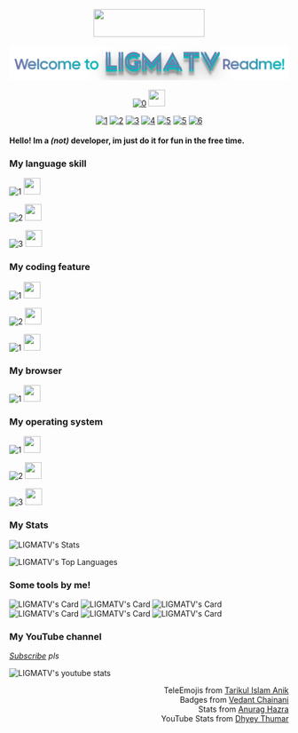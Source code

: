 <div align="center">

<a href="https://github.com/aborazmeh/awesome-palestine?tab=readme-ov-file#awesome-palestine--">
<img src="https://raw.githubusercontent.com/LIGMATV/Save-Palestine-Badge/main/Badge/Save%20Palestine.min.svg" style="width:200px; height:50px;"></a>

![img](img.png)

[![0](https://img.shields.io/badge/Go%20to%20my%20Website!-07BBBC?style=for-the-badge)](https://ligmatv.vercel.app/)
<img src="https://raw.githubusercontent.com/Tarikul-Islam-Anik/Telegram-Animated-Emojis/main/Travel%20and%20Places/Rocket.webp" style="width:30px; height:30px;"> </a>

[![1](https://img.shields.io/badge/YouTube-FF0000?style=for-the-badge&logo=youtube&logoColor=white)](https://url-xc.vercel.app/youtube)
[![2](https://img.shields.io/badge/GitHub-100000?style=for-the-badge&logo=github&logoColor=white)](https://github.com/LIGMATV)
[![3](https://custom-icon-badges.demolab.com/badge/Icon%20Pack%20Studio-f2f3f5?logo=ips&style=for-the-badge)](https://share.iconpackstudio.com/users/Fkfb)
[![4](https://custom-icon-badges.demolab.com/badge/Sticker.ly-0D50F7?logo=sticker.ly&style=for-the-badge&logoColor=white)](https://sticker.ly/user/officialligmatv)
[![5](https://custom-icon-badges.demolab.com/badge/Twibbon-9CE0F0?logo=twibbon&style=for-the-badge)](https://klip.id/user/64e31cf9bb8cabfbe8a55314)
[![5](https://img.shields.io/badge/Blogger-FF5722?style=for-the-badge&logo=blogger&logoColor=white)](https://l1gm4tv.blogspot.com/)
[![6](https://img.shields.io/badge/Bu51nn3ss%20=%20Email-D14836?style=for-the-badge&logo=gmail&logoColor=white)](mailto:ligmatv.id@gmail.com)


</div>

#### Hello! Im a *(not)* developer, im just do it for fun in the free time.

### My language skill

![1](https://img.shields.io/badge/HTML5-E34F26?style=for-the-badge&logo=html5&logoColor=white)
<img src="https://raw.githubusercontent.com/Tarikul-Islam-Anik/Telegram-Animated-Emojis/main/People/Flexed%20Biceps.webp" style="width:30px; height:30px;">

![2](https://img.shields.io/badge/CSS3-1572B6?style=for-the-badge&logo=css3&logoColor=white)
<img src="https://raw.githubusercontent.com/Tarikul-Islam-Anik/Telegram-Animated-Emojis/main/People/Flexed%20Biceps.webp" style="width:30px; height:30px;">

![3](https://img.shields.io/badge/JavaScript-F7DF1E?style=for-the-badge&logo=JavaScript&logoColor=white)
<img src="https://raw.githubusercontent.com/Tarikul-Islam-Anik/Telegram-Animated-Emojis/main/Smileys/Confused%20Face.webp" style="width:30px; height:30px;">

### My coding feature

![1](https://img.shields.io/badge/Visual_Studio_Code-0078D4?style=for-the-badge&logo=visual%20studio%20code&logoColor=white)
<img src="https://raw.githubusercontent.com/Tarikul-Islam-Anik/Telegram-Animated-Emojis/main/Objects/Keyboard.webp" style="width:30px; height:30px;">

![2](https://img.shields.io/badge/GitHub-100000?style=for-the-badge&logo=github&logoColor=white)
<img src="https://raw.githubusercontent.com/Tarikul-Islam-Anik/Telegram-Animated-Emojis/main/People/Thumbs%20Up.webp" style="width:30px; height:30px;">

![1](https://img.shields.io/badge/Vercel-000000?style=for-the-badge&logo=vercel&logoColor=white)
<img src="https://raw.githubusercontent.com/Tarikul-Islam-Anik/Telegram-Animated-Emojis/main/People/Victory%20Hand.webp" style="width:30px; height:30px;">

### My browser

![1](https://img.shields.io/badge/Google_chrome-4285F4?style=for-the-badge&logo=Google-chrome&logoColor=white)
<img src="https://raw.githubusercontent.com/Tarikul-Islam-Anik/Telegram-Animated-Emojis/main/People/Technologist.webp" style="width:30px; height:30px;">

### My operating system

![1](https://img.shields.io/badge/Windows-0078D6?style=for-the-badge&logo=windows&logoColor=white)
<img src="https://raw.githubusercontent.com/Tarikul-Islam-Anik/Telegram-Animated-Emojis/main/Objects/Laptop.webp" style="width:30px; height:30px;">

![2](https://img.shields.io/badge/Android-3DDC84?style=for-the-badge&logo=android&logoColor=white)
<img src="https://raw.githubusercontent.com/Tarikul-Islam-Anik/Telegram-Animated-Emojis/main/Objects/Mobile%20Phone.webp" style="width:30px; height:30px;">

![3](https://img.shields.io/badge/Linux_Mint-87CF3E?style=for-the-badge&logo=linux-mint&logoColor=white)
<img src="https://raw.githubusercontent.com/Tarikul-Islam-Anik/Telegram-Animated-Emojis/main/Objects/Laptop.webp" style="width:30px; height:30px;">

### My Stats

![LIGMATV's Stats](https://github-readme-stats.vercel.app/api?username=LIGMATV&theme=nord)

![LIGMATV's Top Languages](https://github-readme-stats.vercel.app/api/top-langs/?username=LIGMATV&theme=nord&hide_border=false&include_all_commits=false&count_private=false)

### Some tools by me!

![LIGMATV's Card](https://github-readme-stats.vercel.app/api/pin/?username=LIGMATV&repo=EmojiBin&theme=catppuccin_latte)
![LIGMATV's Card](https://github-readme-stats.vercel.app/api/pin/?username=LIGMATV&repo=ScrRec&theme=catppuccin_latte)
![LIGMATV's Card](https://github-readme-stats.vercel.app/api/pin/?username=LIGMATV&repo=Music-Visualizer&theme=catppuccin_latte)
![LIGMATV's Card](https://github-readme-stats.vercel.app/api/pin/?username=LIGMATV&repo=Simple-CSS-Animation&theme=catppuccin_latte)
![LIGMATV's Card](https://github-readme-stats.vercel.app/api/pin/?username=LIGMATV&repo=ShortStock&theme=catppuccin_latte)
![LIGMATV's Card](https://github-readme-stats.vercel.app/api/pin/?username=LIGMATV&repo=Bukumark&theme=catppuccin_latte)

### My YouTube channel
*[Subscribe](https://url-xc.vercel.app/youtube) pls*
  
![LIGMATV's youtube stats](https://youtube-stats-card.vercel.app/api?channelid=UC8rQRn6PqLyzyAhpiiGcOjw&title_color=367B80&icon_color=893AEF&text_color=367B80&bg_color=EFF1F5)


<div align="right">
<p>TeleEmojis from <a href="https://github.com/Tarikul-Islam-Anik/Telegram-Animated-Emojis">Tarikul Islam Anik</a><br>Badges from <a href="https://github.com/Envoy-VC/awesome-badges">Vedant Chainani</a><br>Stats from <a href="https://github.com/anuraghazra/github-readme-stats">Anurag Hazra</a><br>YouTube Stats from <a href="https://github.com/dhyeythumar/youtube-stats-card">Dhyey Thumar</a></p>

</div>
